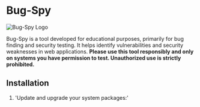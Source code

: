 # Bug-Spy

![Bug-Spy Logo](https://ibb.co/wK3HYtN)

Bug-Spy is a tool developed for educational purposes, primarily for bug finding and security testing. It helps identify vulnerabilities and security weaknesses in web applications. **Please use this tool responsibly and only on systems you have permission to test. Unauthorized use is strictly prohibited.**

## Installation

1. 'Update and upgrade your system packages:'

